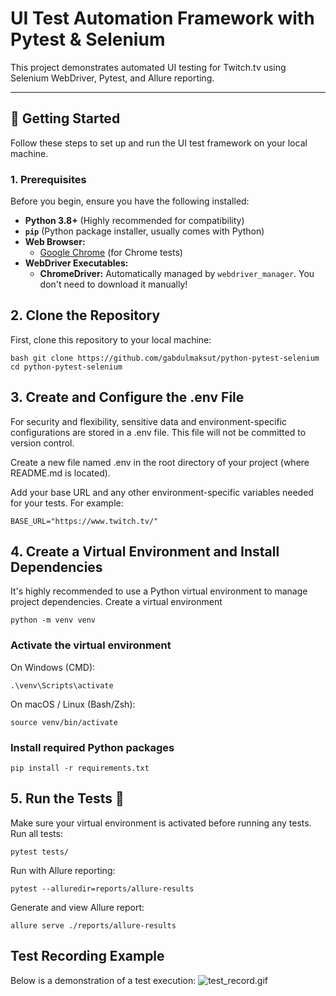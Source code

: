 # UI Test Automation Framework with Pytest & Selenium 

This project demonstrates automated UI testing for Twitch.tv using Selenium WebDriver, Pytest, and Allure reporting.

---

## 🚀 Getting Started

Follow these steps to set up and run the UI test framework on your local machine.

### 1. Prerequisites

Before you begin, ensure you have the following installed:

* **Python 3.8+** (Highly recommended for compatibility)
* **`pip`** (Python package installer, usually comes with Python)
* **Web Browser:**
    * [Google Chrome](https://www.google.com/chrome/) (for Chrome tests)
* **WebDriver Executables:**
    * **ChromeDriver:** Automatically managed by `webdriver_manager`. You don't need to download it manually!

## 2. Clone the Repository

First, clone this repository to your local machine:

```
bash git clone https://github.com/gabdulmaksut/python-pytest-selenium
cd python-pytest-selenium
``` 
## 3. Create and Configure the .env File
For security and flexibility, sensitive data and environment-specific configurations are stored in a .env file. This file will not be committed to version control.

Create a new file named .env in the root directory of your project (where README.md is located).

Add your base URL and any other environment-specific variables needed for your tests. For example:

```
BASE_URL="https://www.twitch.tv/"
```

## 4. Create a Virtual Environment and Install Dependencies
It's highly recommended to use a Python virtual environment to manage project dependencies.
Create a virtual environment 
```
python -m venv venv
```

### Activate the virtual environment
On Windows (CMD):

```
.\venv\Scripts\activate
```

On macOS / Linux (Bash/Zsh):
``` 
source venv/bin/activate
```
### Install required Python packages
```
pip install -r requirements.txt

```

## 5. Run the Tests 🚀
Make sure your virtual environment is activated before running any tests.
Run all tests:
``` 
pytest tests/
```
Run with Allure reporting:
``` 
pytest --alluredir=reports/allure-results
```
Generate and view Allure report:
``` 
allure serve ./reports/allure-results
```

## Test Recording Example
Below is a demonstration of a test execution:
![test_record.gif](assets/test_record.gif)
